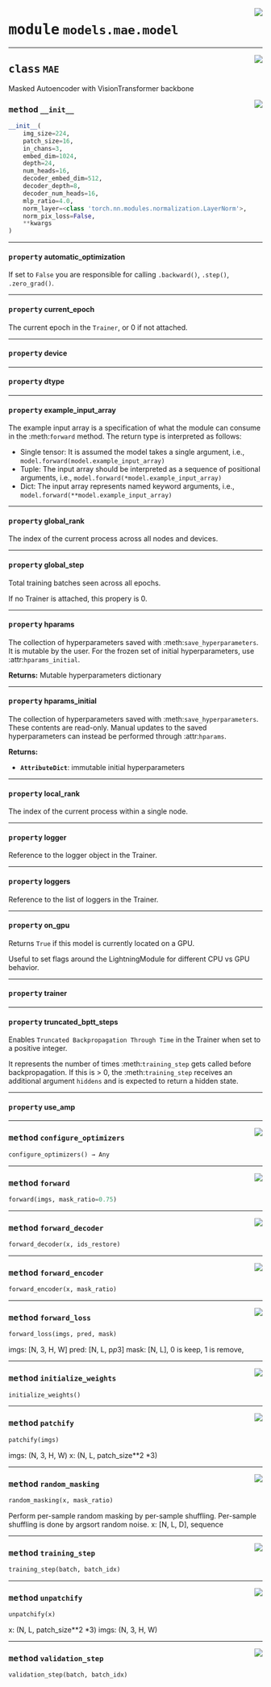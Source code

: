 <!-- markdownlint-disable -->

<a href="../../src/models/mae/model.py#L0"><img align="right" style="float:right;" src="https://img.shields.io/badge/-source-cccccc?style=flat-square"></a>

# <kbd>module</kbd> `models.mae.model`






---

<a href="../../src/models/mae/model.py#L22"><img align="right" style="float:right;" src="https://img.shields.io/badge/-source-cccccc?style=flat-square"></a>

## <kbd>class</kbd> `MAE`
Masked Autoencoder with VisionTransformer backbone  



<a href="../../src/models/mae/model.py#L25"><img align="right" style="float:right;" src="https://img.shields.io/badge/-source-cccccc?style=flat-square"></a>

### <kbd>method</kbd> `__init__`

```python
__init__(
    img_size=224,
    patch_size=16,
    in_chans=3,
    embed_dim=1024,
    depth=24,
    num_heads=16,
    decoder_embed_dim=512,
    decoder_depth=8,
    decoder_num_heads=16,
    mlp_ratio=4.0,
    norm_layer=<class 'torch.nn.modules.normalization.LayerNorm'>,
    norm_pix_loss=False,
    **kwargs
)
```






---

#### <kbd>property</kbd> automatic_optimization

If set to ``False`` you are responsible for calling ``.backward()``, ``.step()``, ``.zero_grad()``. 

---

#### <kbd>property</kbd> current_epoch

The current epoch in the ``Trainer``, or 0 if not attached. 

---

#### <kbd>property</kbd> device





---

#### <kbd>property</kbd> dtype





---

#### <kbd>property</kbd> example_input_array

The example input array is a specification of what the module can consume in the :meth:`forward` method. The return type is interpreted as follows: 


-   Single tensor: It is assumed the model takes a single argument, i.e.,  ``model.forward(model.example_input_array)`` 
-   Tuple: The input array should be interpreted as a sequence of positional arguments, i.e.,  ``model.forward(*model.example_input_array)`` 
-   Dict: The input array represents named keyword arguments, i.e.,  ``model.forward(**model.example_input_array)`` 

---

#### <kbd>property</kbd> global_rank

The index of the current process across all nodes and devices. 

---

#### <kbd>property</kbd> global_step

Total training batches seen across all epochs. 

If no Trainer is attached, this propery is 0. 

---

#### <kbd>property</kbd> hparams

The collection of hyperparameters saved with :meth:`save_hyperparameters`. It is mutable by the user. For the frozen set of initial hyperparameters, use :attr:`hparams_initial`. 



**Returns:**
  Mutable hyperparameters dictionary 

---

#### <kbd>property</kbd> hparams_initial

The collection of hyperparameters saved with :meth:`save_hyperparameters`. These contents are read-only. Manual updates to the saved hyperparameters can instead be performed through :attr:`hparams`. 



**Returns:**
 
 - <b>`AttributeDict`</b>:  immutable initial hyperparameters 

---

#### <kbd>property</kbd> local_rank

The index of the current process within a single node. 

---

#### <kbd>property</kbd> logger

Reference to the logger object in the Trainer. 

---

#### <kbd>property</kbd> loggers

Reference to the list of loggers in the Trainer. 

---

#### <kbd>property</kbd> on_gpu

Returns ``True`` if this model is currently located on a GPU. 

Useful to set flags around the LightningModule for different CPU vs GPU behavior. 

---

#### <kbd>property</kbd> trainer





---

#### <kbd>property</kbd> truncated_bptt_steps

Enables `Truncated Backpropagation Through Time` in the Trainer when set to a positive integer. 

It represents the number of times :meth:`training_step` gets called before backpropagation. If this is > 0, the :meth:`training_step` receives an additional argument ``hiddens`` and is expected to return a hidden state. 

---

#### <kbd>property</kbd> use_amp







---

<a href="../../src/models/mae/model.py#L257"><img align="right" style="float:right;" src="https://img.shields.io/badge/-source-cccccc?style=flat-square"></a>

### <kbd>method</kbd> `configure_optimizers`

```python
configure_optimizers() → Any
```





---

<a href="../../src/models/mae/model.py#L219"><img align="right" style="float:right;" src="https://img.shields.io/badge/-source-cccccc?style=flat-square"></a>

### <kbd>method</kbd> `forward`

```python
forward(imgs, mask_ratio=0.75)
```





---

<a href="../../src/models/mae/model.py#L175"><img align="right" style="float:right;" src="https://img.shields.io/badge/-source-cccccc?style=flat-square"></a>

### <kbd>method</kbd> `forward_decoder`

```python
forward_decoder(x, ids_restore)
```





---

<a href="../../src/models/mae/model.py#L153"><img align="right" style="float:right;" src="https://img.shields.io/badge/-source-cccccc?style=flat-square"></a>

### <kbd>method</kbd> `forward_encoder`

```python
forward_encoder(x, mask_ratio)
```





---

<a href="../../src/models/mae/model.py#L201"><img align="right" style="float:right;" src="https://img.shields.io/badge/-source-cccccc?style=flat-square"></a>

### <kbd>method</kbd> `forward_loss`

```python
forward_loss(imgs, pred, mask)
```

imgs: [N, 3, H, W] pred: [N, L, p*p*3] mask: [N, L], 0 is keep, 1 is remove,  

---

<a href="../../src/models/mae/model.py#L68"><img align="right" style="float:right;" src="https://img.shields.io/badge/-source-cccccc?style=flat-square"></a>

### <kbd>method</kbd> `initialize_weights`

```python
initialize_weights()
```





---

<a href="../../src/models/mae/model.py#L98"><img align="right" style="float:right;" src="https://img.shields.io/badge/-source-cccccc?style=flat-square"></a>

### <kbd>method</kbd> `patchify`

```python
patchify(imgs)
```

imgs: (N, 3, H, W) x: (N, L, patch_size**2 *3) 

---

<a href="../../src/models/mae/model.py#L126"><img align="right" style="float:right;" src="https://img.shields.io/badge/-source-cccccc?style=flat-square"></a>

### <kbd>method</kbd> `random_masking`

```python
random_masking(x, mask_ratio)
```

Perform per-sample random masking by per-sample shuffling. Per-sample shuffling is done by argsort random noise. x: [N, L, D], sequence 

---

<a href="../../src/models/mae/model.py#L225"><img align="right" style="float:right;" src="https://img.shields.io/badge/-source-cccccc?style=flat-square"></a>

### <kbd>method</kbd> `training_step`

```python
training_step(batch, batch_idx)
```





---

<a href="../../src/models/mae/model.py#L112"><img align="right" style="float:right;" src="https://img.shields.io/badge/-source-cccccc?style=flat-square"></a>

### <kbd>method</kbd> `unpatchify`

```python
unpatchify(x)
```

x: (N, L, patch_size**2 *3) imgs: (N, 3, H, W) 

---

<a href="../../src/models/mae/model.py#L245"><img align="right" style="float:right;" src="https://img.shields.io/badge/-source-cccccc?style=flat-square"></a>

### <kbd>method</kbd> `validation_step`

```python
validation_step(batch, batch_idx)
```






